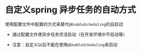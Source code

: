 # 自定义spring 异步任务的自动方式
使用配置文件中配置的方式来替代`@EnableScheduling`的自启动 
- 通过配置文件使异步任务灵活启动（在开发环境中不启动等）

- 注意：自定义以后不能在使用`@EnableScheduling`来启动